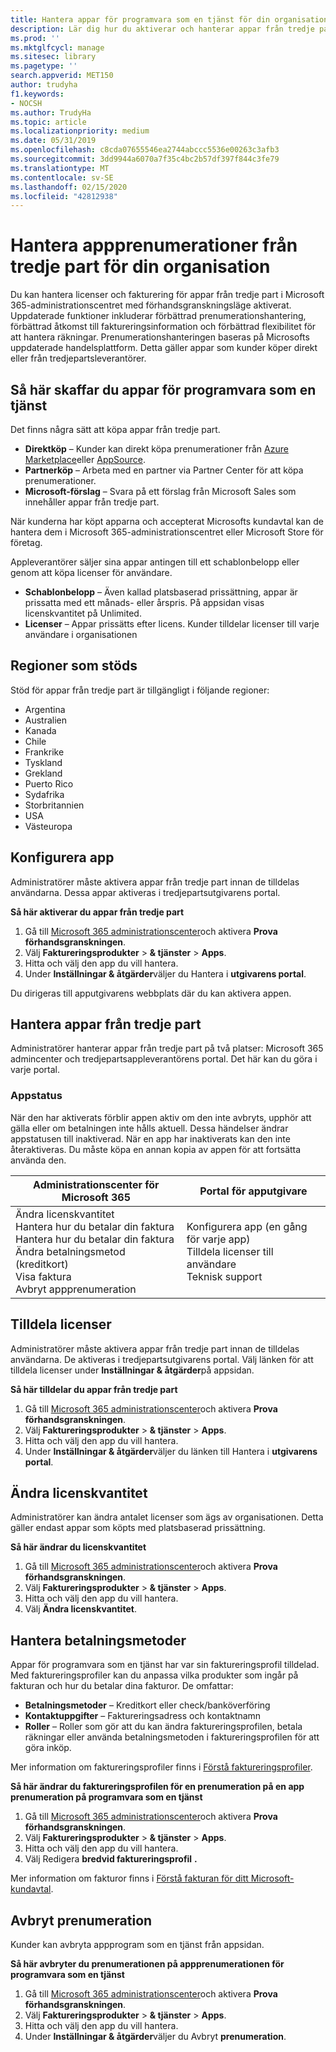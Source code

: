 ```yaml
---
title: Hantera appar för programvara som en tjänst för din organisation
description: Lär dig hur du aktiverar och hanterar appar från tredje part i Microsoft 365-administrationscentret
ms.prod: ''
ms.mktglfcycl: manage
ms.sitesec: library
ms.pagetype: ''
search.appverid: MET150
author: trudyha
f1.keywords:
- NOCSH
ms.author: TrudyHa
ms.topic: article
ms.localizationpriority: medium
ms.date: 05/31/2019
ms.openlocfilehash: c8cda07655546ea2744abccc5536e00263c3afb3
ms.sourcegitcommit: 3dd9944a6070a7f35c4bc2b57df397f844c3fe79
ms.translationtype: MT
ms.contentlocale: sv-SE
ms.lasthandoff: 02/15/2020
ms.locfileid: "42812938"
---
```

# <a name="manage-third-party-app-subscriptions-for-your-organization"></a>Hantera appprenumerationer från tredje part för din organisation

Du kan hantera licenser och fakturering för appar från tredje part i Microsoft 365-administrationscentret med förhandsgranskningsläge aktiverat. Uppdaterade funktioner inkluderar förbättrad prenumerationshantering, förbättrad åtkomst till faktureringsinformation och förbättrad flexibilitet för att hantera räkningar. Prenumerationshanteringen baseras på Microsofts uppdaterade handelsplattform. Detta gäller appar som kunder köper direkt eller från tredjepartsleverantörer.

## <a name="how-to-get-software-as-a-service-apps"></a>Så här skaffar du appar för programvara som en tjänst
Det finns några sätt att köpa appar från tredje part.
- **Direktköp** – Kunder kan direkt köpa prenumerationer från [Azure Marketplace](https://azuremarketplace.microsoft.com/marketplace/)eller [AppSource](https://www.appsource.com/). 
- **Partnerköp** – Arbeta med en partner via Partner Center för att köpa prenumerationer. 
- **Microsoft-förslag** – Svara på ett förslag från Microsoft Sales som innehåller appar från tredje part. 

När kunderna har köpt apparna och accepterat Microsofts kundavtal kan de hantera dem i Microsoft 365-administrationscentret eller Microsoft Store för företag.

Appleverantörer säljer sina appar antingen till ett schablonbelopp eller genom att köpa licenser för användare. 
- **Schablonbelopp** – Även kallad platsbaserad prissättning, appar är prissatta med ett månads- eller årspris. På appsidan visas licenskvantitet på Unlimited. 
- **Licenser** – Appar prissätts efter licens. Kunder tilldelar licenser till varje användare i organisationen

## <a name="supported-regions"></a>Regioner som stöds
Stöd för appar från tredje part är tillgängligt i följande regioner:
- Argentina
- Australien
- Kanada
- Chile
- Frankrike
- Tyskland
- Grekland
- Puerto Rico
- Sydafrika
- Storbritannien
- USA
- Västeuropa

## <a name="set-up-app"></a>Konfigurera app
Administratörer måste aktivera appar från tredje part innan de tilldelas användarna. Dessa appar aktiveras i tredjepartsutgivarens portal. 

**Så här aktiverar du appar från tredje part**
1. Gå till [Microsoft 365 administrationscenter](https://go.microsoft.com/fwlink/p/?linkid=837890)och aktivera **Prova förhandsgranskningen**.
2. Välj **Faktureringsprodukter** > **& tjänster** > **Apps**.
3. Hitta och välj den app du vill hantera. 
4. Under **Inställningar & åtgärder**väljer du Hantera i **utgivarens portal**. 

Du dirigeras till apputgivarens webbplats där du kan aktivera appen. 

## <a name="managing-third-party-apps"></a>Hantera appar från tredje part
Administratörer hanterar appar från tredje part på två platser: Microsoft 365 admincenter och tredjepartsappleverantörens portal. Det här kan du göra i varje portal.

### <a name="app-status"></a>Appstatus
När den har aktiverats förblir appen aktiv om den inte avbryts, upphör att gälla eller om betalningen inte hålls aktuell. Dessa händelser ändrar appstatusen till inaktiverad. När en app har inaktiverats kan den inte återaktiveras. Du måste köpa en annan kopia av appen för att fortsätta använda den.

| Administrationscenter för Microsoft 365 | Portal för apputgivare |
| --- | --- |
| Ändra licenskvantitet <br> Hantera hur du betalar din faktura <br> Hantera hur du betalar din faktura <br> Ändra betalningsmetod (kreditkort) <br> Visa faktura <br> Avbryt appprenumeration | Konfigurera app (en gång för varje app) <br> Tilldela licenser till användare <br> Teknisk support |

## <a name="assign-licenses"></a>Tilldela licenser
Administratörer måste aktivera appar från tredje part innan de tilldelas användarna. De aktiveras i tredjepartsutgivarens portal. Välj länken för att tilldela licenser under **Inställningar & åtgärder**på appsidan.

**Så här tilldelar du appar från tredje part**

1. Gå till [Microsoft 365 administrationscenter](https://go.microsoft.com/fwlink/p/?linkid=837890)och aktivera **Prova förhandsgranskningen**.
2. Välj **Faktureringsprodukter** > **& tjänster** > **Apps**.
3. Hitta och välj den app du vill hantera. 
4. Under **Inställningar & åtgärder**väljer du länken till Hantera i **utgivarens portal**. 
 
## <a name="change-license-quantity"></a>Ändra licenskvantitet
Administratörer kan ändra antalet licenser som ägs av organisationen. Detta gäller endast appar som köpts med platsbaserad prissättning.

**Så här ändrar du licenskvantitet**

1. Gå till [Microsoft 365 administrationscenter](https://go.microsoft.com/fwlink/p/?linkid=837890)och aktivera **Prova förhandsgranskningen**.
2. Välj **Faktureringsprodukter** > **& tjänster** > **Apps**.
3. Hitta och välj den app du vill hantera. 
4. Välj **Ändra licenskvantitet**. 

## <a name="manage-payment-methods"></a>Hantera betalningsmetoder
Appar för programvara som en tjänst har var sin faktureringsprofil tilldelad. Med faktureringsprofiler kan du anpassa vilka produkter som ingår på fakturan och hur du betalar dina fakturor. De omfattar:

- **Betalningsmetoder** – Kreditkort eller check/banköverföring
- **Kontaktuppgifter** – Faktureringsadress och kontaktnamn
- **Roller** – Roller som gör att du kan ändra faktureringsprofilen, betala räkningar eller använda betalningsmetoden i faktureringsprofilen för att göra inköp. 

Mer information om faktureringsprofiler finns i [Förstå faktureringsprofiler](https://docs.microsoft.com/microsoft-store/billing-profile). 

**Så här ändrar du faktureringsprofilen för en prenumeration på en app prenumeration på programvara som en tjänst**

1. Gå till [Microsoft 365 administrationscenter](https://go.microsoft.com/fwlink/p/?linkid=837890)och aktivera **Prova förhandsgranskningen**.
2. Välj **Faktureringsprodukter** > **& tjänster** > **Apps**.
3. Hitta och välj den app du vill hantera. 
4. Välj Redigera **bredvid faktureringsprofil** **.**

Mer information om fakturor finns i [Förstå fakturan för ditt Microsoft-kundavtal](https://docs.microsoft.com/microsoft-store/billing-understand-your-invoice-msfb).

## <a name="cancel-subscription"></a>Avbryt prenumeration
Kunder kan avbryta appprogram som en tjänst från appsidan. 

**Så här avbryter du prenumerationen på appprenumerationen för programvara som en tjänst**

1. Gå till [Microsoft 365 administrationscenter](https://go.microsoft.com/fwlink/p/?linkid=837890)och aktivera **Prova förhandsgranskningen**.
2. Välj **Faktureringsprodukter** > **& tjänster** > **Apps**.
3. Hitta och välj den app du vill hantera. 
4. Under **Inställningar & åtgärder**väljer du Avbryt **prenumeration**.
